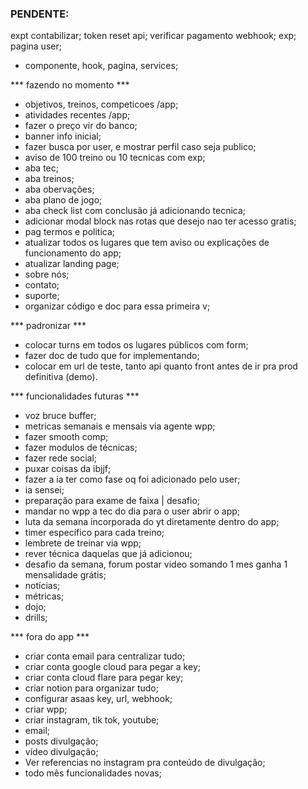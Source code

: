 ### PENDENTE:


expt contabilizar;
token reset api;
verificar pagamento webhook;
exp;
pagina user;



- componente, hook, pagina, services;


*** fazendo no momento ***
- objetivos, treinos, competicoes /app;
- atividades recentes /app;
- fazer o preço vir do banco;
- banner info inicial;
- fazer busca por user, e mostrar perfil caso seja publico;
- aviso de 100 treino ou 10 tecnicas com exp;
- aba tec;
- aba treinos;
- aba obervações;
- aba plano de jogo;
- aba check list com conclusão já adicionando tecnica;
- adicionar modal block nas rotas que desejo nao ter acesso gratis;
- pag termos e politica;
- atualizar todos os lugares que tem aviso ou explicações de funcionamento do app;
- atualizar landing page;
- sobre nós;
- contato;
- suporte;
- organizar código e doc para essa primeira v;


*** padronizar ***
- colocar turns em todos os lugares públicos com form;
- fazer doc de tudo que for implementando;
- colocar em url de teste, tanto api quanto front antes de ir pra prod definitiva (demo).


*** funcionalidades futuras ***
- voz bruce buffer;
- metricas semanais e mensais via agente wpp;
- fazer smooth comp;
- fazer modulos de técnicas;
- fazer rede social;
- puxar coisas da ibjjf;
- fazer a ia ter como fase oq foi adicionado pelo user;
- ia sensei;
- preparação para exame de faixa | desafio;
- mandar no wpp a tec do dia para o user abrir o app;
- luta da semana incorporada do yt diretamente dentro do app;
- timer específico para cada treino;
- lembrete de treinar via wpp;
- rever técnica daquelas que já adicionou;
- desafio da semana, forum postar video somando 1 mes ganha 1 mensalidade grátis;
- notícias;
- métricas;
- dojo;
- drills;


*** fora do app ***
- criar conta email para centralizar tudo;
- criar conta google cloud para pegar a key;
- criar conta cloud flare para pegar key;
- criar notion para organizar tudo;
- configurar asaas key, url, webhook;
- criar wpp;
- criar instagram, tik tok, youtube;
- email;
- posts divulgação;
- vídeo divulgação;
- Ver referencias no instagram pra conteúdo de divulgação;
- todo mês funcionalidades novas;
